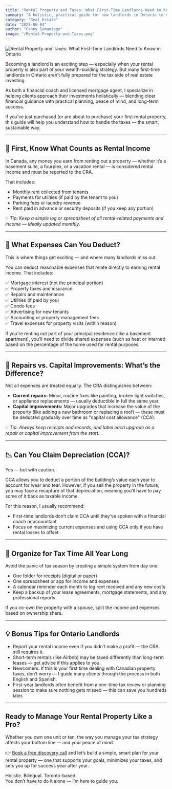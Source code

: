 ```yaml
---
title: "Rental Property and Taxes: What First-Time Landlords Need to Know in Ontario"
summary: "A holistic, practical guide for new landlords in Ontario to navigate rental property taxes and maximize peace of mind and returns."
category: "Real Estate"
date: "2025-06-04"
author: "Fanny Samaniego"
image: "/Rental-Property-and-Taxes.png"
---
```


![Rental Property and Taxes: What First-Time Landlords Need to Know in Ontario](/Rental-Property-and-Taxes.png)


Becoming a landlord is an exciting step — especially when your rental property is also part of your wealth-building strategy. But many first-time landlords in Ontario aren’t fully prepared for the tax side of real estate investing.

As both a financial coach and licensed mortgage agent, I specialize in helping clients approach their investments holistically — blending clear financial guidance with practical planning, peace of mind, and long-term success.

If you’ve just purchased (or are about to purchase) your first rental property, this guide will help you understand how to handle the taxes — the smart, sustainable way.

---

## 🎯 First, Know What Counts as Rental Income

In Canada, any money you earn from renting out a property — whether it’s a basement suite, a fourplex, or a vacation rental — is considered rental income and must be reported to the CRA.

That includes:

- Monthly rent collected from tenants
- Payments for utilities (if paid by the tenant to you)
- Parking fees or laundry revenue
- Rent paid in advance or security deposits (if you keep any portion)

💡 *Tip: Keep a simple log or spreadsheet of all rental-related payments and income — ideally updated monthly.*

---

## 🧾 What Expenses Can You Deduct?

This is where things get exciting — and where many landlords miss out.

You can deduct reasonable expenses that relate directly to earning rental income. That includes:

✅ Mortgage interest (not the principal portion)  
✅ Property taxes and insurance  
✅ Repairs and maintenance  
✅ Utilities (if paid by you)  
✅ Condo fees  
✅ Advertising for new tenants  
✅ Accounting or property management fees  
✅ Travel expenses for property visits (within reason)

If you're renting out part of your principal residence (like a basement apartment), you’ll need to divide shared expenses (such as heat or internet) based on the percentage of the home used for rental purposes.

---

## 🔧 Repairs vs. Capital Improvements: What’s the Difference?

Not all expenses are treated equally. The CRA distinguishes between:

- **Current repairs:** Minor, routine fixes like painting, broken light switches, or appliance replacements — usually deductible in full the same year.
- **Capital improvements:** Major upgrades that increase the value of the property (like adding a new bathroom or replacing a roof) — these must be deducted gradually over time as "capital cost allowance" (CCA).

💡 *Tip: Always keep receipts and records, and label each upgrade as a repair or capital improvement from the start.*

---

## 📉 Can You Claim Depreciation (CCA)?

Yes — but with caution.

CCA allows you to deduct a portion of the building’s value each year to account for wear and tear. However, if you sell the property in the future, you may face a recapture of that depreciation, meaning you’ll have to pay some of it back as taxable income.

For this reason, I usually recommend:

- First-time landlords don’t claim CCA until they’ve spoken with a financial coach or accountant
- Focus on maximizing current expenses and using CCA only if you have rental losses to offset

---

## 📁 Organize for Tax Time All Year Long

Avoid the panic of tax season by creating a simple system from day one:

- One folder for receipts (digital or paper)
- One spreadsheet or app for income and expenses
- A calendar reminder each month to log rent received and any new costs
- Keep a backup of your lease agreements, mortgage statements, and any professional reports

If you co-own the property with a spouse, split the income and expenses based on ownership share.

---

## 💡 Bonus Tips for Ontario Landlords

- Report your rental income even if you didn’t make a profit — the CRA still requires it.
- Short-term rentals (like Airbnb) may be taxed differently than long-term leases — get advice if this applies to you.
- Newcomers: If this is your first time dealing with Canadian property taxes, don’t worry — I guide many clients through the process in both English and Spanish.
- First-year landlords often benefit from a one-time tax review or planning session to make sure nothing gets missed — this can save you hundreds later.

---

## Ready to Manage Your Rental Property Like a Pro?

Whether you own one unit or ten, the way you manage your tax strategy affects your bottom line — and your peace of mind.

👉 [Book a free discovery call](/contact) and let’s build a simple, smart plan for your rental property — one that supports your goals, minimizes your taxes, and sets you up for success year after year.

Holistic. Bilingual. Toronto-based.  
You don’t have to do it alone — I’m here to guide you.
